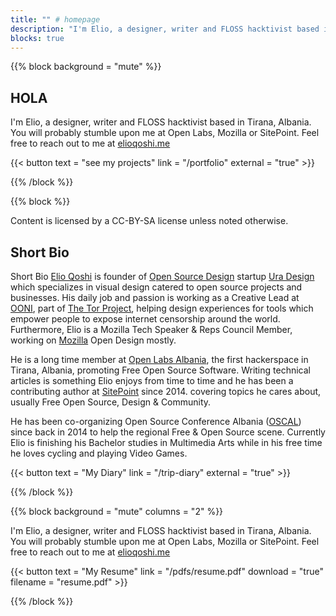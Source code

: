 ```yaml
---
title: "" # homepage
description: "I'm Elio, a designer, writer and FLOSS hacktivist based in Tirana, Albania. You will probably stumble upon me at Open Labs, Mozilla or SitePoint. Feel free to reach out to me at [elioqoshi.me](elioqoshi.me)"
blocks: true
---
```

<!-- start first section -->
{{% block background = "mute" %}}

## HOLA

I'm Elio, a designer, writer and FLOSS hacktivist based in Tirana, Albania. You will probably stumble upon me at Open Labs, Mozilla or SitePoint. Feel free to reach out to me at [elioqoshi.me](elioqoshi.me)

{{< button text = "see my projects" link = "/portfolio" external = "true" >}}

{{% /block %}}
<!-- end first section -->

<!-- start second section -->
{{% block %}}

Content is licensed by a CC-BY-SA license unless noted otherwise.

## Short Bio

Short Bio
[Elio Qoshi](/) is founder of [Open Source Design](http://www.opensourcedesign.net/) startup [Ura Design](http://www.ura.design/) which specializes in visual design catered to open source projects and businesses. His daily job and passion is working as a Creative Lead at [OONI](https://ooni.torproject.org/), part of [The Tor Project](https://torproject.org/), helping design experiences for tools which empower people to expose internet censorship around the world. Furthermore, Elio is a Mozilla Tech Speaker & Reps Council Member, working on [Mozilla](http://www.mozilla.org/) Open Design mostly. 

He is a long time member at [Open Labs Albania](https://www.openlabs.cc/), the first hackerspace in Tirana, Albania, promoting Free Open Source Software. Writing technical articles is something Elio enjoys from time to time and he has been a contributing author at [SitePoint](http://www.sitepoint.com/) since 2014. covering topics he cares about, usually Free Open Source, Design &  Community. 

He has been co-organizing Open Source Conference Albania ([OSCAL](http://oscal.openlabs.cc/)) since back in 2014 to help the regional Free & Open Source scene. Currently Elio is finishing his Bachelor studies in Multimedia Arts while in his free time he loves cycling and playing Video Games.

{{< button text = "My Diary" link = "/trip-diary" external = "true" >}}

{{% /block %}}
<!-- end second section -->

<!-- start third section -->
{{% block background = "mute"  columns = "2" %}}


I'm Elio, a designer, writer and FLOSS hacktivist based in Tirana, Albania. You will probably stumble upon me at Open Labs, Mozilla or SitePoint. Feel free to reach out to me at [elioqoshi.me](elioqoshi.me)

{{< button text = "My Resume" link = "/pdfs/resume.pdf" download = "true" filename = "resume.pdf"  >}}

{{% /block %}} 
